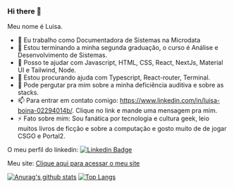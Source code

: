 ### Hi there 👋

<!--
**LuhBC-pixel/LuhBC-pixel** is a ✨ _special_ ✨ repository because its `README.md` (this file) appears on your GitHub profile.

Here are some ideas to get you started:

- 🔭 I’m currently working on ...
- 🌱 I’m currently learning ...
- 👯 I’m looking to collaborate on ...
- 🤔 I’m looking for help with ...
- 💬 Ask me about ...
- 📫 How to reach me: ...
- 😄 Pronouns: ...
- ⚡ Fun fact: ...
-->

Meu nome é Luisa.

- 🔭 Eu trabalho como Documentadora de Sistemas na Microdata
- 🌱 Estou terminando a minha segunda graduação, o curso é Análise e Desenvolvimento de Sistemas.
- 👯 Posso te ajudar com Javascript, HTML, CSS, React, NextJs, Material UI e Tailwind, Node.
- 🤔 Estou procurando ajuda com Typescript, React-router, Terminal.
- 💬 Pode pergutar pra mim sobre a minha deficiência auditiva e sobre as stacks.
- 📫 Para entrar em contato comigo: https://www.linkedin.com/in/luisa-boina-02294014b/. Clique no link e mande uma mensagem pra mim.
- ⚡ Fato sobre mim: Sou fanática por tecnologia e cultura geek, leio muitos livros de ficção e sobre a computação e gosto muito de de jogar CSGO e Portal2.

O meu perfil do linkedin:
[![Linkedin Badge](https://img.shields.io/badge/-luisaboina-blue?style=flat-square&logo=Linkedin&logoColor=white&link=https://www.linkedin.com/in/luisa-boina-02294014b/)](https://www.linkedin.com/in/luisa-boina-02294014b/)

Meu site:
[Clique aqui para acessar o meu site](https://meu-site-drab.vercel.app/)

[![Anurag's github stats](https://github-readme-stats.vercel.app/api?username=LuhBC-pixel&theme=tokyonight&show_icons=true)](https://github.com/LuhBC-pixel)
[![Top Langs](https://github-readme-stats.vercel.app/api/top-langs/?username=Luhbc-pixel&layout=compact&theme=tokyonight)]((https://github.com/LuhBC-pixel))
